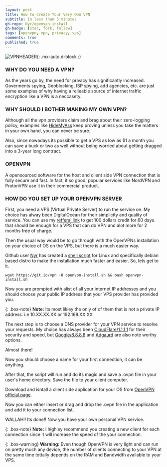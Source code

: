 ```yaml
---
layout: post
title: How to Create Your Very Own VPN
subtitle: In less than 5 minutes
gh-repo: Nyr/openvpn-install
gh-badge: [star, fork, follow]
tags: [openvpn, vpn, privacy, vps]
comments: true
published: true
---
```


![VPNHEADER]('assets\img\VPN.jpg'){: .mx-auto.d-block :}

### WHY DO YOU NEED A VPN?

As the years go by, the need for privacy has significantly increased. Goverments spying, Geoblocking, ISP spying, add agencies, etc. are just some examples of why having a relieable source of internet traffic encryption like a VPN is a neccasety.

### WHY SHOULD I BOTHER MAKING MY OWN VPN?

Although all the vpn providers claim and brag about their zero-logging policy, examples like [HideMyAss](https://www.hidemyass.com/) keep proving unless you take the matters in your own hand, you can never be sure.

Also, since nowadays its possible to get a VPS as low as $1 a month you can save a buck or two as well without being worried about getting dragged into a 3-year long contract.

### OPENVPN

A opensourced software for the host and client side VPN connection that is fully secure and fast. In fact, it so good, popular services like NordVPN and ProtonVPN use it in their commercial product.

### HOW DO YOU SET UP YOUR OPENVPN SERVER

First, you need a VPS (Virtual Private Server) to run the service on. My choice has alway been DigitalOcean for their simplicity and quality of service.
You can use my [refferal link](https://m.do.co/c/70b5599f91d9) to get 100 dollars credit for 60 days. that should be enough for a VPS that can do VPN and alot more for 2 months free of charge.

Then the usual way would be to go through with the OpenVPNs installation on your choice of OS on the VPS, but there is a much easier way.

Github user [Nyr](https://github.com/Nyr) has created a [shell script](https://github.com/Nyr/openvpn-install) for Linux and specifically debian based distro to make the installation much faster and easier. 
So, lets get to it.

```
wget https://git.io/vpn -O openvpn-install.sh && bash openvpn-install.sh
```
Now you are prompted with alist of all your internet IP addresses and you should choose your public IP address that your VPS provider has provided you.

{: .box-note}
**Note:** Its most likley the only of of them that is not a private IP address. i.e 10.XX.XX.XX or 192.168.XX.XX

The next step is to choose a DNS provider for your VPN service to resolve your requests. My choice has always been [CloudFlare/1.1.1.1](1.1.1.1) for their security and speed, but [Google/8.8.8.8](https://developers.google.com/speed/public-dns/) and [Adgaurd](https://adguard.com/en/adguard-dns/overview.html) are also note worthy options.

Almost there! 

Now you should choose a name for your first connection, it can be anything. 

After that, the script will run and do its magic and save a .ovpn file in your user's home directory. Save the file to your client computer.

Download and isntall a client side application for your OS from [OpenVPN official page](https://openvpn.net/download-open-vpn/).

Now you can either insert or drag and drop the .ovpn file in the application and add it to your connection list. 

WALLAH!! Its done!! Now you have your own personal VPN service.

{: .box-note}
**Note:** I highley recommend you creating a new client for each connection since it will increase the speed of the your connection.

{: .box-warning}
**Warning:** Even though OpenVPN is very light and can run on pretty much any device, the number of clients connecting to your VPN at the same time tottally depends on the RAM and Bandwidth available to your VPS.
